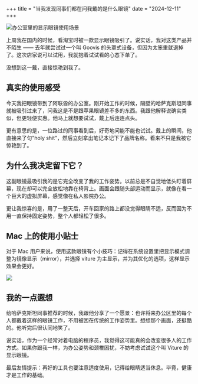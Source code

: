 +++
title = "当我发现同事们都在问我戴的是什么眼镜"
date = "2024-12-11"
+++

![办公室里的显示眼镜使用场景](https://img.ilikemac.com/202412112136625.png)

上周我在国内的时候，看淘宝时被一款显示眼镜吸引了。说实话，我对这类产品并不陌生 —— 去年就尝试过一个叫 Goovis 的头罩式设备，但因为太笨重就退掉了。这次店家说可以试用，我就抱着试试看的心态下单了。

没想到这一戴，直接惊艳到我了。

## 真实的使用感受

今天我把眼镜带到了阿联酋的办公室。刚开始工作的时候，隔壁的哈萨克斯坦同事就被吸引过来了，问我这是不是跟苹果眼镜差不多的东西。我跟他解释说确实类似，但更轻便实惠。他马上就想要试试，戴上后连连点头。

更有意思的是，一位路过的同事看到后，好奇地问能不能也试试。戴上的瞬间，他直接来了句"holy shit"，然后立刻拿出笔记本记下了品牌名称。看来不只是我被它惊艳到了。

## 为什么我决定留下它？

这副眼镜最吸引我的是它完全改变了我的工作姿势。以前总是不自觉地低头盯着屏幕，现在却可以完全放松地靠在椅背上。画面会跟随头部运动而显示，就像在看一个巨大的虚拟屏幕，感觉像在私人影院办公。

更让我惊喜的是，用了一整天后，开车回家的路上都没觉得眼睛不适，反而因为不用一直保持固定姿势，整个人都轻松了很多。

## Mac 上的使用小贴士

对于 Mac 用户来说，使用这款眼镜有个小技巧：记得在系统设置里把显示模式调整为镜像显示（mirror），并选择 viture 为主显示，并为其优化的选项，这样显示效果会更好。

![](https://img.ilikemac.com/202412112137132.png)

## 我的一点遐想

给哈萨克斯坦同事推荐的时候，我跟他分享了一个愿景：也许将来办公区里的每个人都戴着这样的眼镜工作，不用被困在传统的工作姿势里。想想那个画面，还挺酷的。他听完后很认同地笑了。

说实话，作为一个经常对着电脑的程序员，我觉得这可能真的会改变很多人的工作方式。如果你跟我一样，为办公姿势和颈椎困扰，不妨考虑试试这个叫 Viture 的显示眼镜。

最后友情提示：再好的工具也要注意适度使用，记得给眼睛适当休息。毕竟，健康才是工作的基础。

